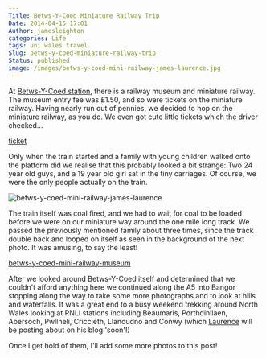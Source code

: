 ```yaml
---
Title: Betws-Y-Coed Miniature Railway Trip
Date: 2014-04-15 17:01
Author: jamesleighton
categories: Life
tags: uni wales travel
Slug: betws-y-coed-miniature-railway-trip
Status: published
image: /images/betws-y-coed-mini-railway-james-laurence.jpg
---
```


At [Betws-Y-Coed station](https://en.wikipedia.org/wiki/Betws-y-Coed_railway_station "Betws-Y-Coed Station Wikipedia Article"), there is a railway museum and miniature railway. The museum entry fee was £1.50, and so were tickets on the miniature railway. Having nearly run out of pennies, we decided to hop on the miniature railway, as you do. We even got cute little tickets which the driver checked...

[ticket](https://jamesleighton.files.wordpress.com/2016/11/ticket.png)

Only when the train started and a family with young children walked onto the platform did we realise that this probably looked a bit strange: Two 24 year old guys, and a 19 year old girl sat in the tiny carriages. Of course, we were the only people actually on the train.

![betws-y-coed-mini-railway-james-laurence](https://jamesleighton.files.wordpress.com/2016/11/betws-y-coed-mini-railway-james-laurence.jpg)

The train itself was coal fired, and we had to wait for coal to be loaded before we were on our miniature way around the one mile long track. We passed the previously mentioned family about three times, since the track double back and looped on itself as seen in the background of the next photo. It was amusing, to say the least!

[betws-y-coed-mini-railway-museum](https://jamesleighton.files.wordpress.com/2016/11/betws-y-coed-mini-railway-museum.jpg)

After we looked around Betws-Y-Coed itself and determined that we couldn't afford anything here we continued along the A5 into Bangor stopping along the way to take some more photographs and to look at hills and waterfalls. It was a great end to a busy weekend trekking around North Wales looking at RNLI stations including Beaumaris, Porthdinllaen, Abersoch, Pwllheli, Criccieth, Llandudno and Conwy (which [Laurence](http://andrews.io/?page_id=115) will be posting about on his blog 'soon'!)

Once I get hold of them, I'll add some more photos to this post!
